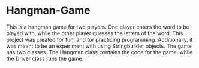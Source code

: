 # Hangman-Game
This is a hangman game for two players. One player enters the word to be played with, 
while the other player guesses the letters of the word.
This project was created for fun, and for practicing programming. Additionally, it 
was meant to be an experiment with using Stringbuilder objects.
The game has two classes. The Hangman class contains the code for the game, while the
Driver class runs the game. 
